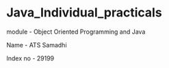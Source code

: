 # Java_Individual_practicals

module - Object Oriented Programming and Java

Name - ATS Samadhi

Index no - 29199

